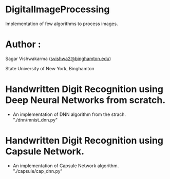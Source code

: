 # DigitalImageProcessing

Implementation of few algorithms to process images.


Author :
============
Sagar Vishwakarma (svishwa2@binghamton.edu)

State University of New York, Binghamton


# Handwritten Digit Recognition using Deep Neural Networks from scratch.
- An implementation of DNN algorithm from the strach. "./dnn/mnist_dnn.py"


# Handwritten Digit Recognition using Capsule Network.
- An implementation of Capsule Network algorithm. "./capsule/cap_dnn.py"
